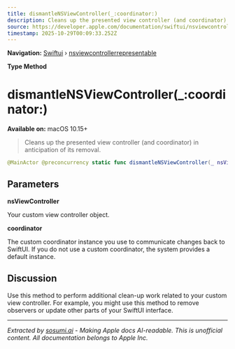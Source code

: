 ```yaml
---
title: dismantleNSViewController(_:coordinator:)
description: Cleans up the presented view controller (and coordinator) in anticipation of its removal.
source: https://developer.apple.com/documentation/swiftui/nsviewcontrollerrepresentable/dismantlensviewcontroller(_:coordinator:)
timestamp: 2025-10-29T00:09:33.252Z
---
```


**Navigation:** [Swiftui](/documentation/swiftui) › [nsviewcontrollerrepresentable](/documentation/swiftui/nsviewcontrollerrepresentable)

**Type Method**

# dismantleNSViewController(_:coordinator:)

**Available on:** macOS 10.15+

> Cleans up the presented view controller (and coordinator) in anticipation of its removal.

```swift
@MainActor @preconcurrency static func dismantleNSViewController(_ nsViewController: Self.NSViewControllerType, coordinator: Self.Coordinator)
```

## Parameters

**nsViewController**

Your custom view controller object.



**coordinator**

The custom coordinator instance you use to communicate changes back to SwiftUI. If you do not use a custom coordinator, the system provides a default instance.



## Discussion

Use this method to perform additional clean-up work related to your custom view controller. For example, you might use this method to remove observers or update other parts of your SwiftUI interface.

---

*Extracted by [sosumi.ai](https://sosumi.ai) - Making Apple docs AI-readable.*
*This is unofficial content. All documentation belongs to Apple Inc.*
